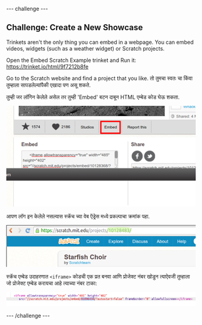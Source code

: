 \--- challenge \---

## Challenge: Create a New Showcase

Trinkets aren't the only thing you can embed in a webpage. You can embed videos, widgets (such as a weather widget) or Scratch projects.

Open the Embed Scratch Example trinket and Run it: <https://trinket.io/html/9f7212b8fe>

Go to the Scratch website and find a project that you like. तो तुमचा स्वतः चा किंवा तुम्हाला सापडलेल्यांपैकी एखादा पण असू शकते.

तुम्ही जर लॉगिन केलेले असेल तर तुम्ही 'Embed' बटन दाबून HTML एम्बेड कोड घेऊ शकता.

![screenshot](images/scratch-embed.png)

आपण लॉग इन केलेले नसल्यास स्क्रॅच च्या वेब ऍड्रेस मध्ये प्रकल्पाचा क्रमांक पहा.

![screenshot](images/scratch-project-number.png)

स्क्रॅच एम्बेड उदाहरणात `<iframe>` कोडची एक प्रत बनवा आणि प्रोजेक्ट नंबर खोडुन त्याऐवजी तुम्हाला जो प्रोजेक्ट एम्बेड करायचा आहे त्याच्या नंबर टाका:

![screenshot](images/scratch-iframe.png)

\--- /challenge \---